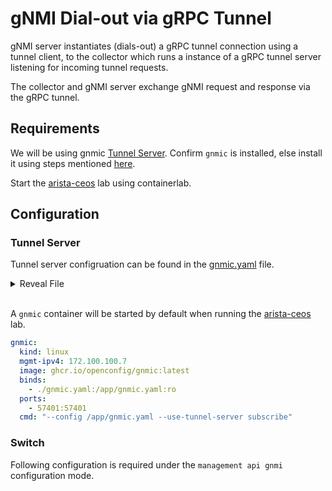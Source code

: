 # gNMI Dial-out via gRPC Tunnel

gNMI server instantiates (dials-out) a gRPC tunnel connection using a tunnel client, to the collector which runs a instance of a gRPC tunnel server listening for incoming tunnel requests.

The collector and gNMI server exchange gNMI request and response via the gRPC tunnel.

## Requirements

We will be using gnmic [Tunnel Server](https://gnmic.openconfig.net/user_guide/tunnel_server/). Confirm `gnmic` is installed, else install it using steps mentioned [here](https://gnmic.openconfig.net/install/).

Start the [arista-ceos](../../labs/arista-ceos/) lab using containerlab.

## Configuration

### Tunnel Server

Tunnel server configruation can be found in the [gnmic.yaml](../../labs/arista-ceos/gnmic.yaml) file.

<details>
<summary>Reveal File</summary>
<p>

```yaml
---
insecure: true
log: true
username: admin
password: admin

subscriptions:
  system-info:
    mode: once
    paths:
      - '/system/state/software-version'
      - '/system/state/hostname'
  port-stats:
    paths:
      - 'interfaces/interface[name=Management1]/state/counters/in-octets'
      - 'interfaces/interface[name=Management1]/state/counters/out-octets'
    stream_mode: on-change
  mem-stats:
    paths:
      - 'eos_native:/Kernel/proc/meminfo'
  cpu-stats:
    paths:
      - 'eos_native:/Kernel/proc/cpu/utilization/total'

targets:
  clab-arlab-spine1:
    address: 172.100.100.2:6030
    gzip: true
    subscriptions:
      - system-info
      - port-stats
  clab-arlab-leaf1:
    address: 172.100.100.3:6030
    gzip: true
    subscriptions:
      - system-info
      - mem-stats
  clab-arlab-leaf2:
    address: 172.100.100.4:6030
    gzip: true
    subscriptions:
      - system-info
      - cpu-stats

tunnel-server:
  address: ":57401"
  targets:
    - id: clab-arlab-spine1
    - id: clab-arlab-leaf1
    - id: clab-arlab-leaf2
```

</p>
</details></br>

A `gnmic` container will be started by default when running the [arista-ceos](../../labs/arista-ceos/topology.clab.yml) lab.

```yaml
gnmic:
  kind: linux
  mgmt-ipv4: 172.100.100.7
  image: ghcr.io/openconfig/gnmic:latest
  binds:
    - ./gnmic.yaml:/app/gnmic.yaml:ro
  ports:
    - 57401:57401
  cmd: "--config /app/gnmic.yaml --use-tunnel-server subscribe"
```

### Switch

Following configuration is required under the `management api gnmi` configuration mode.
